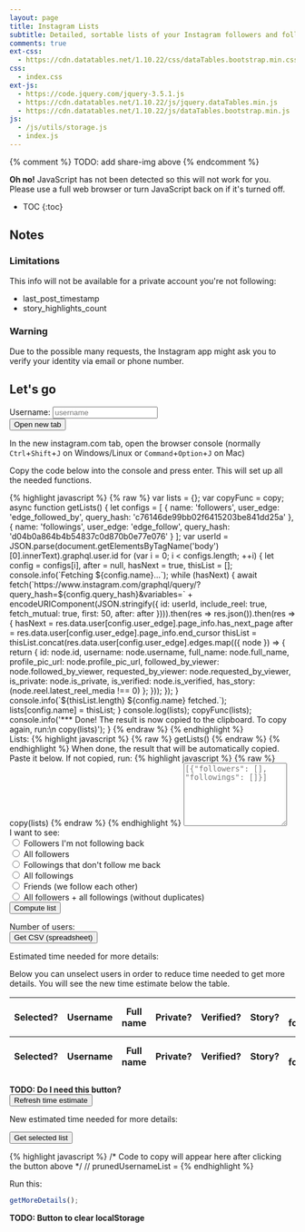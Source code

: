 ```yaml
---
layout: page
title: Instagram Lists
subtitle: Detailed, sortable lists of your Instagram followers and followings
comments: true
ext-css:
  - https://cdn.datatables.net/1.10.22/css/dataTables.bootstrap.min.css
css:
  - index.css
ext-js:
  - https://code.jquery.com/jquery-3.5.1.js
  - https://cdn.datatables.net/1.10.22/js/jquery.dataTables.min.js
  - https://cdn.datatables.net/1.10.22/js/dataTables.bootstrap.min.js
js:
  - /js/utils/storage.js
  - index.js
---
```


{% comment %} TODO: add share-img above {% endcomment %}

<noscript><div class="alert alert-danger" role="alert"><strong>Oh no!</strong> JavaScript has not been detected so this will not work for you. Please use a full web browser or turn JavaScript back on if it's turned off.</div></noscript>

- TOC
{:toc}

## Notes

### Limitations

This info will not be available for a private account you're not following:

- last_post_timestamp
- story_highlights_count

### Warning

Due to the possible many requests, the Instagram app might ask you to verify your identity via email or phone number.

## Let's go

<form class="form-inline" id="username-form">
  <div class="form-group">
    <label for="username">Username:</label>
    <input type="text" class="form-control" id="username" placeholder="username" required>
  </div>
  <button type="submit" class="btn btn-primary">Open new tab</button>
  <div id="ig-username-fallback" class="small" style="display:none">Didn't work? Link: <a id="ig-username-fallback-link"></a></div>
</form>

In the new instagram.com tab, open the browser console (normally `Ctrl`+`Shift`+`J` on Windows/Linux or `Command`+`Option`+`J` on Mac)

Copy the code below into the console and press enter. This will set up all the needed functions.

<div class="pre-scrollable" id="main-code-to-copy">
{% highlight javascript %}
{% raw %}
var lists = {};
var copyFunc = copy;
async function getLists() {
  let configs = [
    { name: 'followers', user_edge: 'edge_followed_by', query_hash: 'c76146de99bb02f6415203be841dd25a' },
    { name: 'followings', user_edge: 'edge_follow', query_hash: 'd04b0a864b4b54837c0d870b0e77e076' }
  ];
  var userId = JSON.parse(document.getElementsByTagName('body')[0].innerText).graphql.user.id
  for (var i = 0; i < configs.length; ++i) {
    let config = configs[i], after = null, hasNext = true, thisList = [];
    console.info(`Fetching ${config.name}...`);
    while (hasNext) {
      await fetch(`https://www.instagram.com/graphql/query/?query_hash=${config.query_hash}&variables=` + encodeURIComponent(JSON.stringify({
        id: userId,
        include_reel: true,
        fetch_mutual: true,
        first: 50,
        after: after
      }))).then(res => res.json()).then(res => {
        hasNext = res.data.user[config.user_edge].page_info.has_next_page
        after = res.data.user[config.user_edge].page_info.end_cursor
        thisList = thisList.concat(res.data.user[config.user_edge].edges.map(({ node }) => {
          return {
            id: node.id,
            username: node.username,
            full_name: node.full_name,
            profile_pic_url: node.profile_pic_url,
            followed_by_viewer: node.followed_by_viewer,
            requested_by_viewer: node.requested_by_viewer,
            is_private: node.is_private,
            is_verified: node.is_verified,
            has_story: (node.reel.latest_reel_media !== 0)
          };
        }));
      });
    }
    console.info(`${thisList.length} ${config.name} fetched.`);
    lists[config.name] = thisList;
  }
  console.log(lists);
  copyFunc(lists);
  console.info('*** Done! The result is now copied to the clipboard. To copy again, run:\n copy(lists)');
}
{% endraw %}
{% endhighlight %}
</div>

<form class="form-horizontal" id="input-lists-form">
  <div class="form-group">
    <label for="inputLists">Lists:</label>
{% highlight javascript %}
{% raw %}
getLists()
{% endraw %}
{% endhighlight %}
      When done, the result that will be automatically copied. Paste it below. If not copied, run:
{% highlight javascript %}
{% raw %}
copy(lists)
{% endraw %}
{% endhighlight %}
    <textarea class="form-control" rows="7" id="inputLists" placeholder='[{"followers": [], "followings": []}]' required></textarea>
  </div>
  <div class="form-group">
  I want to see:
    <div class="radio">
      <label>
        <input type="radio" name="prunedListRadios" id="prunedListRadio1" value="1_way_wers" required>
        Followers I'm not following back
      </label>
    </div>
    <div class="radio">
      <label>
        <input type="radio" name="prunedListRadios" id="prunedListRadio2" value="all_wers">
        All followers
      </label>
    </div>
    <div class="radio">
      <label>
        <input type="radio" name="prunedListRadios" id="prunedListRadio3" value="1_way_wings">
        Followings that don't follow me back
      </label>
    </div>
    <div class="radio">
      <label>
        <input type="radio" name="prunedListRadios" id="prunedListRadio4" value="all_wings">
        All followings
      </label>
    </div>
    <div class="radio">
      <label>
        <input type="radio" name="prunedListRadios" id="prunedListRadio5" value="friends">
        Friends (we follow each other)
      </label>
    </div>
    <div class="radio">
      <label>
        <input type="radio" name="prunedListRadios" id="prunedListRadio6" value="all">
        All followers + all followings (without duplicates)
      </label>
    </div>
  </div>
  <button type="submit" class="btn btn-primary">Compute list</button>
</form>

<div class="row">
  <div class="col-sm-6">Number of users: <span id="first-list-size"></span></div>
  <div class="col-sm-6"><button type="button" id="first-csv-button" class="btn btn-primary pull-right">Get CSV (spreadsheet)</button></div>
</div>
<div class="pre-scrollable" id="first-csv" style="display: none">
  You can copy this to a spreadsheet in software like Excel or <a href="https://docs.google.com/spreadsheets/">Google Sheets</a>.
{% highlight text %}
Preparing data...
{% endhighlight %}
</div>

<p>Estimated time needed for more details: <span id="first-time-estimate"></span></p>

Below you can unselect users in order to reduce time needed to get more details. You will see the new time estimate below the table.

<div class="container" class="md-screen-width">
  <table id="first-table" class="table table-striped table-bordered">
    <thead>
      <tr>
        <th><span class="sr-only">Selected?</span></th>
        <th>Username</th>
        <th>Full name</th>
        <th class="small text-center">Private?</th>
        <th class="small text-center">Verified?</th>
        <th class="small text-center">Story?</th>
        <th class="small text-center">I am following</th>
        <th class="small text-center">I requested to follow</th>
      </tr>
      </thead>
      <tbody>
      </tbody>
      <tfoot>
      <tr>
        <th><span class="sr-only">Selected?</span></th>
        <th>Username</th>
        <th>Full name</th>
        <th class="small text-center">Private?</th>
        <th class="small text-center">Verified?</th>
        <th class="small text-center">Story?</th>
        <th class="small text-center">I am following</th>
        <th class="small text-center">I requested to follow</th>
      </tr>
    </tfoot>
  </table>
</div>

<strong>TODO: Do I need this button?</strong><br>
<button class="btn btn-primary">Refresh time estimate</button>

<p>New estimated time needed for more details: <span id="second-time-estimate"></span></p>

<button class="btn btn-primary">Get selected list</button>

<div class="pre-scrollable">
{% highlight javascript %}
/* Code to copy will appear here after clicking the button above */
// prunedUsernameList =
{% endhighlight %}
</div>

Run this:

```js
getMoreDetails();
```

<strong>TODO: Button to clear localStorage</strong><br>
